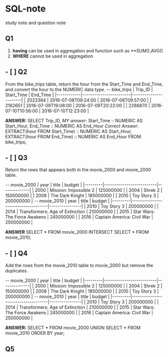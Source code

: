 # SQL-note
study note and question note
## Q1
1. **having** can be used in aggregation and function such as **SUM(),AVG()
2. **WHERE** cannot be used in aggregation
## - [ ] Q2
From the bike_trips table, return the hour from the Start_Time and End_Time, and convert the hour to the NUMERIC data type.
-- bike_trips
|   Trip_ID  |   Start_Time           |   End_Time            |
|------------|------------------------|-----------------------|
|   2023364  |   2016-07-08T09:24:00  |   2016-07-08T09:57:00 |
|   2182651  |   2016-07-09T19:08:00  |   2016-07-09T20:22:00 |
|   2286870  |   2016-07-10T10:56:00  |   2016-07-10T12:23:00 |

**ANSWER:**
SELECT Trip_ID,
      *MY answer*:
      Start_Time :: NUMERIC AS Start_Hour,
      End_Time :: NUMERIC AS End_Hour
      *Correct Answer*:
      EXTRACT(hour FROM Start_Time) :: NUMERIC AS Start_Hour,
      EXTRACT(hour FROM End_Time) :: NUMERIC AS End_Hour
FROM bike_trips;

## - [ ] Q3
Return the rows that appears both in the movie_2000 and movie_2000 table.

-- movie_2000
| year    | title                    | budget       |
|---------|--------------------------|--------------|
|   2000  |   Mission: Impossible 2  |   125000000  |
|   2004  |   Shrek 2                |   150000000  |
|   2008  |   The Dark Knight        |   185000000  |
|   2010  |   Toy Story 3            |   200000000  |
-- movie_2010
|   year  |   title                            |   budget       |
|---------|------------------------------------|----------------|
|   2010  |   Toy Story 3                      |   200000000    |
|   2014  |   Transformers: Age of Extinction  |   210000000    |
|   2015  |   Star Wars: The Force Awakens     |   245000000    |
|   2016  |   Captain America: Civil War       |   250000000    |

**ANSWER**
SELECT *
FROM movie_2000 
INTERSECT 
SELECT *
FROM movie_2010;

## - [ ] Q4
Add the rows from the movie_2010 table to movie_2000 but remove the duplicates.

-- movie_2000
| year    | title                    | budget       |
|---------|--------------------------|--------------|
|   2000  |   Mission: Impossible 2  |   125000000  |
|   2004  |   Shrek 2                |   150000000  |
|   2008  |   The Dark Knight        |   185000000  |
|   2010  |   Toy Story 3            |   200000000  |
-- movie_2010
|   year  |   title                            |   budget       |
|---------|------------------------------------|----------------|
|   2010  |   Toy Story 3                      |   200000000    |
|   2014  |   Transformers: Age of Extinction  |   210000000    |
|   2015  |   Star Wars: The Force Awakens     |   245000000    |
|   2016  |   Captain America: Civil War       |   250000000    |

**ANSWER:**
SELECT * 
FROM movie_2000
UNION 
SELECT *
FROM movie_2010
ORDER BY year;

## Q5

